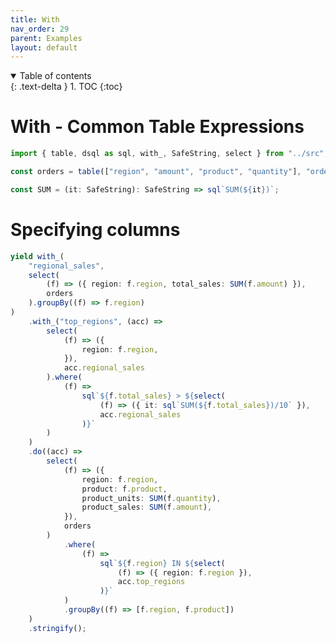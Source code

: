 ```yaml
---
title: With
nav_order: 29
parent: Examples
layout: default
---
```


<details open markdown="block">
  <summary>
    Table of contents
  </summary>
  {: .text-delta }
1. TOC
{:toc}
</details>

# With - Common Table Expressions

```ts eval --replacePrintedInput=../src,sql-select-ts
import { table, dsql as sql, with_, SafeString, select } from "../src";
```

```ts eval
const orders = table(["region", "amount", "product", "quantity"], "orders");

const SUM = (it: SafeString): SafeString => sql`SUM(${it})`;
```

# Specifying columns

```ts eval --yield=sql
yield with_(
    "regional_sales",
    select(
        (f) => ({ region: f.region, total_sales: SUM(f.amount) }),
        orders
    ).groupBy((f) => f.region)
)
    .with_("top_regions", (acc) =>
        select(
            (f) => ({
                region: f.region,
            }),
            acc.regional_sales
        ).where(
            (f) =>
                sql`${f.total_sales} > ${select(
                    (f) => ({ it: sql`SUM(${f.total_sales})/10` }),
                    acc.regional_sales
                )}`
        )
    )
    .do((acc) =>
        select(
            (f) => ({
                region: f.region,
                product: f.product,
                product_units: SUM(f.quantity),
                product_sales: SUM(f.amount),
            }),
            orders
        )
            .where(
                (f) =>
                    sql`${f.region} IN ${select(
                        (f) => ({ region: f.region }),
                        acc.top_regions
                    )}`
            )
            .groupBy((f) => [f.region, f.product])
    )
    .stringify();
```
